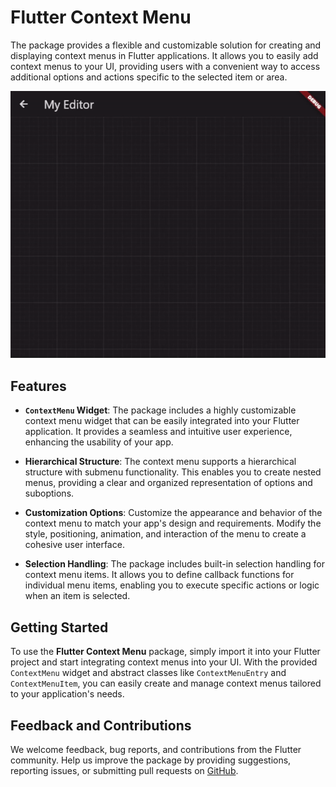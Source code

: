 # Flutter Context Menu

The package provides a flexible and customizable solution for creating and displaying context menus in Flutter applications. It allows you to easily add context menus to your UI, providing users with a convenient way to access additional options and actions specific to the selected item or area.

![preview](preview.gif "preview")

## Features

- **`ContextMenu` Widget**: The package includes a highly customizable context menu widget that can be easily integrated into your Flutter application. It provides a seamless and intuitive user experience, enhancing the usability of your app.

- **Hierarchical Structure**: The context menu supports a hierarchical structure with submenu functionality. This enables you to create nested menus, providing a clear and organized representation of options and suboptions.

- **Customization Options**: Customize the appearance and behavior of the context menu to match your app's design and requirements. Modify the style, positioning, animation, and interaction of the menu to create a cohesive user interface.

- **Selection Handling**: The package includes built-in selection handling for context menu items. It allows you to define callback functions for individual menu items, enabling you to execute specific actions or logic when an item is selected.

## Getting Started

To use the **Flutter Context Menu** package, simply import it into your Flutter project and start integrating context menus into your UI. With the provided `ContextMenu` widget and abstract classes like `ContextMenuEntry` and `ContextMenuItem`, you can easily create and manage context menus tailored to your application's needs.

<!-- Check out the documentation and examples for detailed usage instructions and to explore the available customization options. -->



## Feedback and Contributions

We welcome feedback, bug reports, and contributions from the Flutter community. Help us improve the package by providing suggestions, reporting issues, or submitting pull requests on [GitHub](https://github.com/salah-rashad/flutter_context_menu).